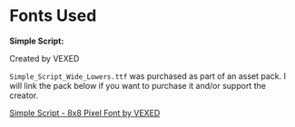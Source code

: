 # Fonts Used

**Simple Script:**

Created by VEXED

`Simple_Script_Wide_Lowers.ttf` was purchased as part of an asset pack. I will link the pack below if you want to purchase it and/or support the creator.

[Simple Script - 8x8 Pixel Font by VEXED](https://v3x3d.itch.io/simple-script)
